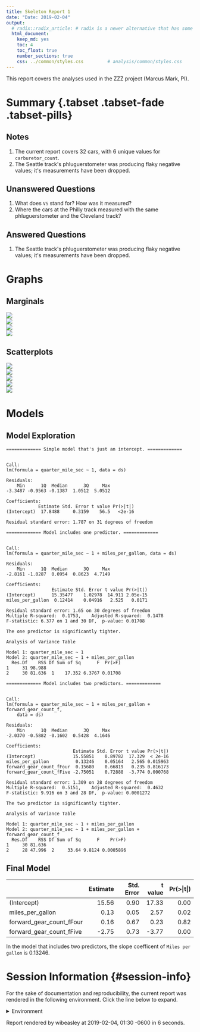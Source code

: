 ```yaml
---
title: Skeleton Report 1
date: "Date: 2019-02-04"
output:
  # radix::radix_article: # radix is a newer alternative that has some advantages over `html_document`.
  html_document:
    keep_md: yes
    toc: 4
    toc_float: true
    number_sections: true
    css: ../common/styles.css         # analysis/common/styles.css
---
```


This report covers the analyses used in the ZZZ project (Marcus Mark, PI).

<!--  Set the working directory to the repository's base directory; this assumes the report is nested inside of two directories.-->


<!-- Set the report-wide options, and point to the external code file. -->


<!-- Load 'sourced' R files.  Suppress the output when loading sources. -->


<!-- Load packages, or at least verify they're available on the local machine.  Suppress the output when loading packages. -->


<!-- Load any global functions and variables declared in the R file.  Suppress the output. -->


<!-- Declare any global functions specific to a Rmd output.  Suppress the output. -->


<!-- Load the datasets.   -->


<!-- Tweak the datasets.   -->


Summary {.tabset .tabset-fade .tabset-pills}
===========================================================================

Notes
---------------------------------------------------------------------------

1. The current report covers 32 cars, with 6 unique values for `carburetor_count`.
1. The Seattle track's phluguerstometer was producing flaky negative values; it's measurements have been dropped.


Unanswered Questions
---------------------------------------------------------------------------

1. What does `VS` stand for?  How was it measured?
1. Where the cars at the Philly track measured with the same phluguerstometer and the Cleveland track?


Answered Questions
---------------------------------------------------------------------------

1. The Seattle track's phluguerstometer was producing flaky negative values; it's measurements have been dropped.


Graphs
===========================================================================


Marginals
---------------------------------------------------------------------------

<img src="figure-png/marginals-1.png" style="display: block; margin: auto;" /><img src="figure-png/marginals-2.png" style="display: block; margin: auto;" /><img src="figure-png/marginals-3.png" style="display: block; margin: auto;" /><img src="figure-png/marginals-4.png" style="display: block; margin: auto;" />


Scatterplots
---------------------------------------------------------------------------

<img src="figure-png/scatterplots-1.png" style="display: block; margin: auto;" /><img src="figure-png/scatterplots-2.png" style="display: block; margin: auto;" /><img src="figure-png/scatterplots-3.png" style="display: block; margin: auto;" /><img src="figure-png/scatterplots-4.png" style="display: block; margin: auto;" /><img src="figure-png/scatterplots-5.png" style="display: block; margin: auto;" />


Models
===========================================================================

Model Exploration
---------------------------------------------------------------------------

```
============= Simple model that's just an intercept. =============
```

```

Call:
lm(formula = quarter_mile_sec ~ 1, data = ds)

Residuals:
    Min      1Q  Median      3Q     Max 
-3.3487 -0.9563 -0.1387  1.0512  5.0512 

Coefficients:
            Estimate Std. Error t value Pr(>|t|)
(Intercept)  17.8488     0.3159    56.5   <2e-16

Residual standard error: 1.787 on 31 degrees of freedom
```

```
============= Model includes one predictor. =============
```

```

Call:
lm(formula = quarter_mile_sec ~ 1 + miles_per_gallon, data = ds)

Residuals:
    Min      1Q  Median      3Q     Max 
-2.8161 -1.0287  0.0954  0.8623  4.7149 

Coefficients:
                 Estimate Std. Error t value Pr(>|t|)
(Intercept)      15.35477    1.02978  14.911 2.05e-15
miles_per_gallon  0.12414    0.04916   2.525   0.0171

Residual standard error: 1.65 on 30 degrees of freedom
Multiple R-squared:  0.1753,	Adjusted R-squared:  0.1478 
F-statistic: 6.377 on 1 and 30 DF,  p-value: 0.01708
```

```
The one predictor is significantly tighter.
```

```
Analysis of Variance Table

Model 1: quarter_mile_sec ~ 1
Model 2: quarter_mile_sec ~ 1 + miles_per_gallon
  Res.Df    RSS Df Sum of Sq      F  Pr(>F)
1     31 98.988                            
2     30 81.636  1    17.352 6.3767 0.01708
```

```
============= Model includes two predictors. =============
```

```

Call:
lm(formula = quarter_mile_sec ~ 1 + miles_per_gallon + forward_gear_count_f, 
    data = ds)

Residuals:
    Min      1Q  Median      3Q     Max 
-2.0370 -0.5882 -0.1602  0.5428  4.1646 

Coefficients:
                         Estimate Std. Error t value Pr(>|t|)
(Intercept)              15.55851    0.89782  17.329  < 2e-16
miles_per_gallon          0.13246    0.05164   2.565 0.015963
forward_gear_count_fFour  0.15680    0.66819   0.235 0.816173
forward_gear_count_fFive -2.75051    0.72888  -3.774 0.000768

Residual standard error: 1.309 on 28 degrees of freedom
Multiple R-squared:  0.5151,	Adjusted R-squared:  0.4632 
F-statistic: 9.916 on 3 and 28 DF,  p-value: 0.0001272
```

```
The two predictor is significantly tighter.
```

```
Analysis of Variance Table

Model 1: quarter_mile_sec ~ 1 + miles_per_gallon
Model 2: quarter_mile_sec ~ 1 + miles_per_gallon + forward_gear_count_f
  Res.Df    RSS Df Sum of Sq      F    Pr(>F)
1     30 81.636                              
2     28 47.996  2     33.64 9.8124 0.0005896
```


Final Model
---------------------------------------------------------------------------


|                         | Estimate| Std. Error| t value| Pr(>&#124;t&#124;)|
|:------------------------|--------:|----------:|-------:|------------------:|
|(Intercept)              |    15.56|       0.90|   17.33|               0.00|
|miles_per_gallon         |     0.13|       0.05|    2.57|               0.02|
|forward_gear_count_fFour |     0.16|       0.67|    0.23|               0.82|
|forward_gear_count_fFive |    -2.75|       0.73|   -3.77|               0.00|

In the model that includes two predictors, the slope coefficent of `Miles per gallon` is 0.13246.


Session Information {#session-info}
===========================================================================

For the sake of documentation and reproducibility, the current report was rendered in the following environment.  Click the line below to expand.

<details>
  <summary>Environment <span class="glyphicon glyphicon-plus-sign"></span></summary>

```
─ Session info ──────────────────────────────────────────────────────────
 setting  value                       
 version  R version 3.5.2 (2018-12-20)
 os       Ubuntu 18.04.1 LTS          
 system   x86_64, linux-gnu           
 ui       RStudio                     
 language (EN)                        
 collate  en_US.UTF-8                 
 ctype    en_US.UTF-8                 
 tz       America/Chicago             
 date     2019-02-04                  

─ Packages ──────────────────────────────────────────────────────────────
 package     * version    date       lib source                        
 assertthat    0.2.0      2017-04-11 [1] CRAN (R 3.5.1)                
 backports     1.1.3      2018-12-14 [1] CRAN (R 3.5.2)                
 bindr         0.1.1      2018-03-13 [1] CRAN (R 3.5.1)                
 bindrcpp    * 0.2.2      2018-03-29 [1] CRAN (R 3.5.1)                
 bit           1.1-14     2018-05-29 [1] CRAN (R 3.5.1)                
 bit64         0.9-7      2017-05-08 [1] CRAN (R 3.5.1)                
 blob          1.1.1      2018-03-25 [1] CRAN (R 3.5.1)                
 callr         3.1.1      2018-12-21 [1] CRAN (R 3.5.2)                
 checkmate     1.9.1      2019-01-15 [1] CRAN (R 3.5.2)                
 cli           1.0.1      2018-09-25 [1] CRAN (R 3.5.1)                
 colorspace    1.4-0      2019-01-13 [1] CRAN (R 3.5.2)                
 config        0.3        2018-03-27 [1] CRAN (R 3.5.1)                
 crayon        1.3.4      2017-09-16 [1] CRAN (R 3.5.1)                
 DBI           1.0.0      2018-05-02 [1] CRAN (R 3.5.1)                
 desc          1.2.0      2018-05-01 [1] CRAN (R 3.5.1)                
 devtools      2.0.1      2018-10-26 [1] CRAN (R 3.5.1)                
 digest        0.6.18     2018-10-10 [1] CRAN (R 3.5.1)                
 dplyr         0.7.8      2018-11-10 [1] CRAN (R 3.5.1)                
 evaluate      0.12       2018-10-09 [1] CRAN (R 3.5.1)                
 fansi         0.4.0      2018-10-05 [1] CRAN (R 3.5.1)                
 fs            1.2.6      2018-08-23 [1] CRAN (R 3.5.1)                
 ggplot2     * 3.1.0      2018-10-25 [1] CRAN (R 3.5.1)                
 glue          1.3.0      2018-07-17 [1] CRAN (R 3.5.1)                
 gtable        0.2.0      2016-02-26 [1] CRAN (R 3.5.1)                
 highr         0.7        2018-06-09 [1] CRAN (R 3.5.1)                
 hms           0.4.2.9001 2018-08-18 [1] Github (tidyverse/hms@979286f)
 htmltools     0.3.6      2017-04-28 [1] CRAN (R 3.5.1)                
 knitr       * 1.21       2018-12-10 [1] CRAN (R 3.5.1)                
 labeling      0.3        2014-08-23 [1] CRAN (R 3.5.1)                
 lattice       0.20-38    2018-11-04 [4] CRAN (R 3.5.1)                
 lazyeval      0.2.1      2017-10-29 [1] CRAN (R 3.5.1)                
 lubridate     1.7.4      2018-04-11 [1] CRAN (R 3.5.1)                
 magrittr    * 1.5        2014-11-22 [1] CRAN (R 3.5.1)                
 markdown      0.9        2018-12-07 [1] CRAN (R 3.5.1)                
 memoise       1.1.0      2017-04-21 [1] CRAN (R 3.5.1)                
 munsell       0.5.0      2018-06-12 [1] CRAN (R 3.5.1)                
 odbc          1.1.6      2018-06-09 [1] CRAN (R 3.5.1)                
 OuhscMunge    0.1.9.9009 2018-10-30 [1] local                         
 packrat       0.5.0      2018-11-14 [1] CRAN (R 3.5.1)                
 pillar        1.3.1      2018-12-15 [1] CRAN (R 3.5.2)                
 pkgbuild      1.0.2      2018-10-16 [1] CRAN (R 3.5.1)                
 pkgconfig     2.0.2      2018-08-16 [1] CRAN (R 3.5.1)                
 pkgload       1.0.2      2018-10-29 [1] CRAN (R 3.5.1)                
 plyr          1.8.4      2016-06-08 [1] CRAN (R 3.5.1)                
 prettyunits   1.0.2      2015-07-13 [1] CRAN (R 3.5.1)                
 processx      3.2.1      2018-12-05 [1] CRAN (R 3.5.1)                
 ps            1.3.0      2018-12-21 [1] CRAN (R 3.5.2)                
 purrr         0.3.0      2019-01-27 [1] CRAN (R 3.5.2)                
 R6            2.3.0      2018-10-04 [1] CRAN (R 3.5.1)                
 Rcpp          1.0.0      2018-11-07 [1] CRAN (R 3.5.1)                
 RcppRoll      0.3.0      2018-06-05 [1] CRAN (R 3.5.1)                
 readr         1.3.1      2018-12-21 [1] CRAN (R 3.5.2)                
 remotes       2.0.2      2018-10-30 [1] CRAN (R 3.5.1)                
 rlang         0.3.1      2019-01-08 [1] CRAN (R 3.5.2)                
 rmarkdown     1.11       2018-12-08 [1] CRAN (R 3.5.1)                
 rprojroot     1.3-2      2018-01-03 [1] CRAN (R 3.5.1)                
 RSQLite       2.1.1      2018-05-06 [1] CRAN (R 3.5.1)                
 scales        1.0.0.9000 2019-01-11 [1] local                         
 sessioninfo   1.1.1      2018-11-05 [1] CRAN (R 3.5.1)                
 stringi       1.2.4      2018-07-20 [1] CRAN (R 3.5.1)                
 stringr       1.3.1      2018-05-10 [1] CRAN (R 3.5.1)                
 testit        0.9        2018-12-05 [1] CRAN (R 3.5.1)                
 testthat      2.0.1      2018-10-13 [1] CRAN (R 3.5.1)                
 tibble        2.0.1      2019-01-12 [1] CRAN (R 3.5.2)                
 tidyr         0.8.2      2018-10-28 [1] CRAN (R 3.5.1)                
 tidyselect    0.2.5      2018-10-11 [1] CRAN (R 3.5.1)                
 usethis       1.4.0      2018-08-14 [1] CRAN (R 3.5.1)                
 utf8          1.1.4      2018-05-24 [1] CRAN (R 3.5.1)                
 viridisLite   0.3.0      2018-02-01 [1] CRAN (R 3.5.1)                
 withr         2.1.2      2018-03-15 [1] CRAN (R 3.5.1)                
 xfun          0.4        2018-10-23 [1] CRAN (R 3.5.1)                
 yaml          2.2.0      2018-07-25 [1] CRAN (R 3.5.1)                
 zoo           1.8-4      2018-09-19 [1] CRAN (R 3.5.1)                

[1] /home/wibeasley/R/x86_64-pc-linux-gnu-library/3.5
[2] /usr/local/lib/R/site-library
[3] /usr/lib/R/site-library
[4] /usr/lib/R/library
```
</details>



Report rendered by wibeasley at 2019-02-04, 01:30 -0600 in 6 seconds.
